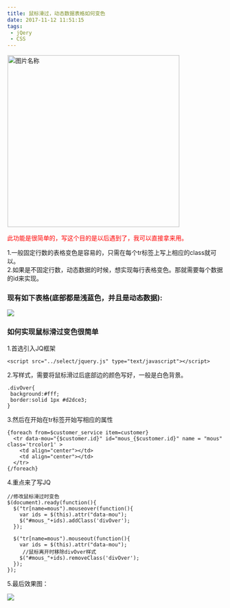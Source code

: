 ```yaml
---
title: 鼠标滑过，动态数据表格如何变色
date: 2017-11-12 11:51:15
tags:
 - jQery
 - CSS
---
```


<img src="http://otbcgjn6c.bkt.clouddn.com/timg%20%281%29.jpg"  width = "400" alt="图片名称" align=center style="border:1px solid  #F6F6F6"/>

<font color="red">此功能是很简单的，写这个目的是以后遇到了，我可以直接拿来用。</font>

1.一般固定行数的表格变色是容易的，只需在每个tr标签上写上相应的class就可以。<br>
2.如果是不固定行数，动态数据的时候，想实现每行表格变色。那就需要每个数据的id来实现。

### 现有如下表格(底部都是浅蓝色，并且是动态数据):
![](http://otbcgjn6c.bkt.clouddn.com/1510459161%281%29.png)

### 如何实现鼠标滑过变色很简单
1.首选引入JQ框架
```
<script src="../select/jquery.js" type="text/javascript"></script>

```
2.写样式，需要将鼠标滑过后底部边的颜色写好，一般是白色背景。
```
.divOver{
 background:#fff;
 border:solid 1px #d2dce3;
} 

```
3.然后在开始在tr标签开始写相应的属性
```
{foreach from=$customer_service item=customer}
  <tr data-mou="{$customer.id}" id="mous_{$customer.id}" name = "mous" class='trcolor1' > 
    <td align="center"></td>
    <td align="center"></td>
  </tr>
{/foreach}

```
4.重点来了写JQ

```
//修改鼠标滑过时变色
$(document).ready(function(){
  $("tr[name=mous").mouseover(function(){
    var ids = $(this).attr("data-mou");
    $("#mous_"+ids).addClass('divOver');
  });

  $("tr[name=mous").mouseout(function(){
    var ids = $(this).attr("data-mou");
     //鼠标离开时移除divOver样式
    $("#mous_"+ids).removeClass('divOver'); 
  });
});
```

5.最后效果图：

![](http://otbcgjn6c.bkt.clouddn.com/%25VVA47T%28_ZH3FGU%5DU6I1SDA.png)